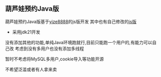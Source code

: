 ## 葫芦娃预约Java版

葫芦娃预约Java版基于[yize8888](https://github.com/yize8888/maotai)的js版开发
其中也有自己修改的[js版](https://github.com/suiyi519/maotai)

* 采用jdk21开发

没有添加其他的功能,单纯Java环境跑就行,目前只能跑一个用户的,有能力可以自己改
考虑到没有多用户也没有添加多线程

暂时不考虑将MySQL多用户,cookie导入等功能开源

不希望泛滥或者有人拿来卖
